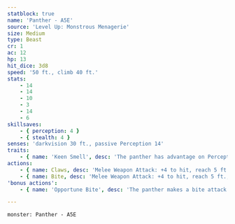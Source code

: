 ```yaml
---
statblock: true
name: 'Panther - A5E'
source: 'Level Up: Monstrous Menagerie'
size: Medium
type: Beast
cr: 1
ac: 12
hp: 13
hit_dice: 3d8
speed: '50 ft., climb 40 ft.'
stats:
    - 14
    - 14
    - 10
    - 3
    - 14
    - 6
skillsaves:
    - { perception: 4 }
    - { stealth: 4 }
senses: 'darkvision 30 ft., passive Perception 14'
traits:
    - { name: 'Keen Smell', desc: 'The panther has advantage on Perception checks that rely on smell.' }
actions:
    - { name: Claws, desc: 'Melee Weapon Attack: +4 to hit, reach 5 ft., one target. Hit: 4 (1d4+2) slashing damage. If the panther moves at least 20 feet straight towards the target before the attack, the target makes a DC 12 Strength saving throw, falling prone on a failure.' }
    - { name: Bite, desc: 'Melee Weapon Attack: +4 to hit, reach 5 ft., one target. Hit: 4 (1d4+2) piercing damage.' }
'bonus actions':
    - { name: 'Opportune Bite', desc: 'The panther makes a bite attack against a prone creature.' }

---
```

```statblock
monster: Panther - A5E
```
